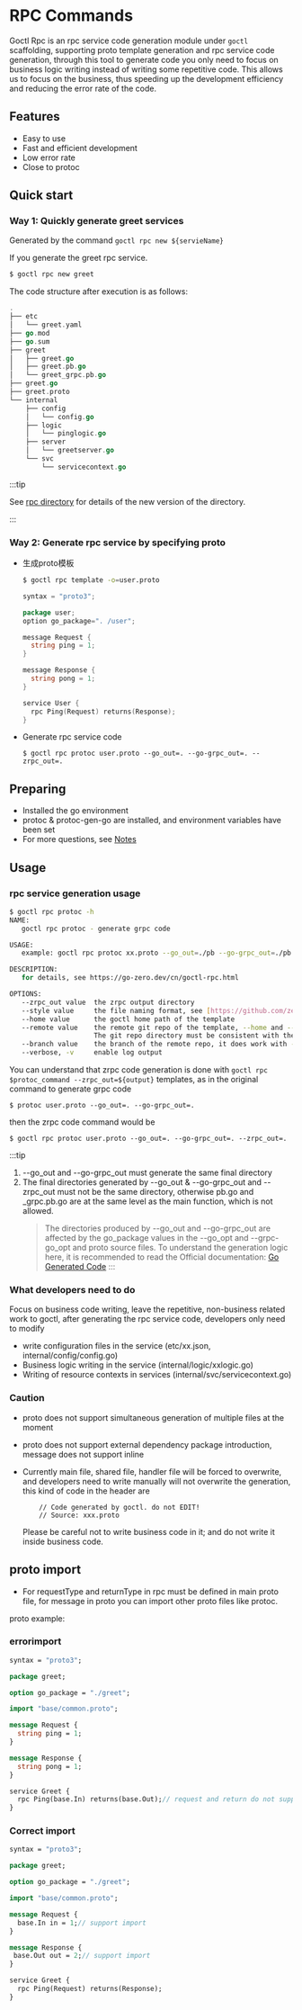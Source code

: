 # RPC Commands

Goctl Rpc is an rpc service code generation module under `goctl` scaffolding, supporting proto template generation and rpc service code generation, through this tool to generate code you only need to focus on business logic writing instead of writing some repetitive code. This allows us to focus on the business, thus speeding up the development efficiency and reducing the error rate of the code.

## Features

* Easy to use
* Fast and efficient development
* Low error rate
* Close to protoc


## Quick start

### Way 1: Quickly generate greet services

Generated by the command `goctl rpc new ${servieName}`

If you generate the greet rpc service.

```Bash
$ goctl rpc new greet
```

The code structure after execution is as follows:

```go
.
├── etc
│   └── greet.yaml
├── go.mod
├── go.sum
├── greet
│   ├── greet.go
│   ├── greet.pb.go
│   └── greet_grpc.pb.go
├── greet.go
├── greet.proto
└── internal
    ├── config
    │   └── config.go
    ├── logic
    │   └── pinglogic.go
    ├── server
    │   └── greetserver.go
    └── svc
        └── servicecontext.go
```

:::tip

See [rpc directory](../design/rpc-dir) for details of the new version of the directory.

:::

### Way 2: Generate rpc service by specifying proto

* 生成proto模板

  ```Bash
  $ goctl rpc template -o=user.proto
  ```

  ```go
  syntax = "proto3";
  
  package user;
  option go_package=". /user";
  
  message Request {
    string ping = 1;
  }
  
  message Response {
    string pong = 1;
  }
  
  service User {
    rpc Ping(Request) returns(Response);
  }
  ```

* Generate rpc service code
  ```shell
  $ goctl rpc protoc user.proto --go_out=. --go-grpc_out=. --zrpc_out=.
  ```


## Preparing
* Installed the go environment
* protoc & protoc-gen-go are installed, and environment variables have been set
* For more questions, see <a href="#Notes">Notes</a>

## Usage

### rpc service generation usage

```Bash
$ goctl rpc protoc -h
NAME:
   goctl rpc protoc - generate grpc code

USAGE:
   example: goctl rpc protoc xx.proto --go_out=./pb --go-grpc_out=./pb --zrpc_out=.

DESCRIPTION:
   for details, see https://go-zero.dev/cn/goctl-rpc.html

OPTIONS:
   --zrpc_out value  the zrpc output directory
   --style value     the file naming format, see [https://github.com/zeromicro/go-zero/tree/master/tools/goctl/config/readme.md]
   --home value      the goctl home path of the template
   --remote value    the remote git repo of the template, --home and --remote cannot be set at the same time, if they are, --remote has higher priority
                     The git repo directory must be consistent with the https://github.com/zeromicro/go-zero-template directory structure
   --branch value    the branch of the remote repo, it does work with --remote
   --verbose, -v     enable log output
```


You can understand that zrpc code generation is done with ``goctl rpc $protoc_command --zrpc_out=${output}`` templates, as in the original command to generate grpc code

```shell
$ protoc user.proto --go_out=. --go-grpc_out=.
```
then the zrpc code command would be
```shell
$ goctl rpc protoc user.proto --go_out=. --go-grpc_out=. --zrpc_out=.
```

:::tip

 1. --go_out and --go-grpc_out must generate the same final directory
 2. The final directories generated by --go_out & --go-grpc_out and --zrpc_out must not be the same directory, otherwise pb.go and _grpc.pb.go are at the same level as the main function, which is not allowed.
     > The directories produced by --go_out and --go-grpc_out are affected by the go_package values in the --go_opt and --grpc-go_opt and proto source files. To understand the generation logic here, it is recommended to read the
     > Official documentation: [Go Generated Code](https://developers.google.com/protocol-buffers/docs/reference/go-generated)
:::
    
### What developers need to do

Focus on business code writing, leave the repetitive, non-business related work to goctl, after generating the rpc service code, developers only need to modify

* write configuration files in the service (etc/xx.json, internal/config/config.go)
* Business logic writing in the service (internal/logic/xxlogic.go)
* Writing of resource contexts in services (internal/svc/servicecontext.go)


### Caution

* proto does not support simultaneous generation of multiple files at the moment
* proto does not support external dependency package introduction, message does not support inline
* Currently main file, shared file, handler file will be forced to overwrite, and developers need to write manually will not overwrite the generation, this kind of code in the header are

  ``` shell
      // Code generated by goctl. do not EDIT!
      // Source: xxx.proto
  ```

  Please be careful not to write business code in it; and do not write it inside business code.

## proto import
* For requestType and returnType in rpc must be defined in main proto file, for message in proto you can import other proto files like protoc.

proto example:

### errorimport
```protobuf
syntax = "proto3";

package greet;

option go_package = "./greet";

import "base/common.proto";

message Request {
  string ping = 1;
}

message Response {
  string pong = 1;
}

service Greet {
  rpc Ping(base.In) returns(base.Out);// request and return do not support import
}

```


### Correct import
```protobuf
syntax = "proto3";

package greet;

option go_package = "./greet";

import "base/common.proto";

message Request {
  base.In in = 1;// support import
}

message Response {
 base.Out out = 2;// support import
}

service Greet {
  rpc Ping(Request) returns(Response);
}
```
